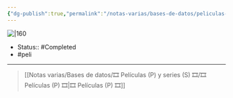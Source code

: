 ```yaml
---
{"dg-publish":true,"permalink":"/notas-varias/bases-de-datos/peliculas-p-y-series-s/p-el-emperador-y-sus-locuras/"}
---
```



![|160](https://m.media-amazon.com/images/M/MV5BMjFkMzk2OWUtNjFmZC00ZTJhLTlkNGYtYjc2YWNkNmJmNzczXkEyXkFqcGdeQXVyMTQxNzMzNDI@._V1_SX300.jpg)

- Status::  #Completed 
- #peli 

---

> [[Notas varias/Bases de datos/🎞️ Películas (P) y series (S) 🎞️/🎞️ Películas (P) 🎞️\|🎞️ Películas (P) 🎞️]]